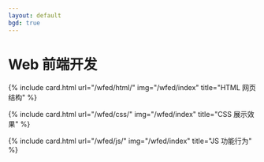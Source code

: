 ```yaml
---
layout: default
bgd: true
---
```

# Web 前端开发

<div class="row row-cols-1 row-cols-sm-2 row-cols-md-3">

{% include card.html url="/wfed/html/" img="/wfed/index" title="HTML 网页结构" %}

{% include card.html url="/wfed/css/" img="/wfed/index" title="CSS 展示效果" %}

{% include card.html url="/wfed/js/" img="/wfed/index" title="JS 功能行为" %}

</div>
